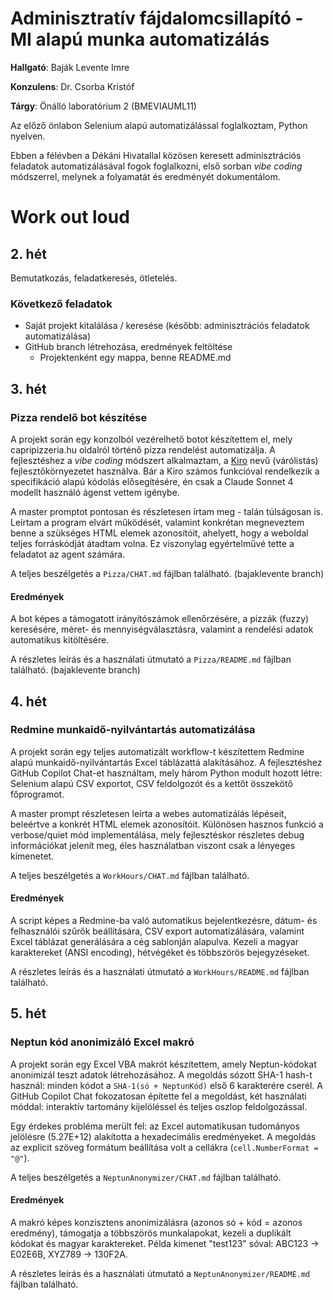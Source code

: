 # Adminisztratív fájdalomcsillapító - MI alapú munka automatizálás

**Hallgató**: Baják Levente Imre

**Konzulens**: Dr. Csorba Kristóf

**Tárgy**: Önálló laboratórium 2 (BMEVIAUML11)

Az előző önlabon Selenium alapú automatizálással foglalkoztam, Python nyelven.

Ebben a félévben a Dékáni Hivatallal közösen keresett adminisztrációs feladatok automatizálásával fogok foglalkozni,
első sorban _vibe coding_ módszerrel, melynek a folyamatát és eredményét dokumentálom.

# Work out loud

## 2. hét

Bemutatkozás, feladatkeresés, ötletelés.

### Következő feladatok

- Saját projekt kitalálása / keresése (később: adminisztrációs feladatok automatizálása)
- GitHub branch létrehozása, eredmények feltöltése
    - Projektenként egy mappa, benne README.md

## 3. hét

### Pizza rendelő bot készítése

A projekt során egy konzolból vezérelhető botot készítettem el, mely capripizzeria.hu oldalról történő pizza rendelést
automatizálja. A fejlesztéshez a _vibe coding_ módszert alkalmaztam, a [Kiro](https://kiro.dev/) nevű (várólistás)
fejlesztőkörnyezetet használva. Bár a Kiro számos funkcióval rendelkezik a specifikáció alapú kódolás elősegítésére, én
csak a Claude Sonnet 4 modellt használó ágenst vettem igénybe.

A master promptot pontosan és részletesen írtam meg - talán túlságosan is. Leírtam a program elvárt működését, valamint
konkrétan megneveztem benne a szükséges HTML elemek azonosítóit, ahelyett, hogy a weboldal teljes forráskódját átadtam
volna. Ez viszonylag egyértelművé tette a feladatot az agent számára.

A teljes beszélgetés a `Pizza/CHAT.md` fájlban található. (bajaklevente branch)

#### Eredmények

A bot képes a támogatott irányítószámok ellenőrzésére, a pizzák (fuzzy) keresésére, méret- és mennyiségválasztásra,
valamint a rendelési adatok automatikus kitöltésére.

A részletes leírás és a használati útmutató a `Pizza/README.md` fájlban található. (bajaklevente branch)

## 4. hét

### Redmine munkaidő-nyilvántartás automatizálása

A projekt során egy teljes automatizált workflow-t készítettem Redmine alapú munkaidő-nyilvántartás Excel táblázattá alakításához. A fejlesztéshez GitHub Copilot Chat-et használtam, mely három Python modult hozott létre: Selenium alapú CSV exportot, CSV feldolgozót és a kettőt összekötő főprogramot.

A master prompt részletesen leírta a webes automatizálás lépéseit, beleértve a konkrét HTML elemek azonosítóit. Különösen hasznos funkció a verbose/quiet mód implementálása, mely fejlesztéskor részletes debug információkat jelenít meg, éles használatban viszont csak a lényeges kimenetet.

A teljes beszélgetés a `WorkHours/CHAT.md` fájlban található.

#### Eredmények

A script képes a Redmine-ba való automatikus bejelentkezésre, dátum- és felhasználói szűrők beállítására, CSV export automatizálására, valamint Excel táblázat generálására a cég sablonján alapulva. Kezeli a magyar karaktereket (ANSI encoding), hétvégéket és többszörös bejegyzéseket.

A részletes leírás és a használati útmutató a `WorkHours/README.md` fájlban található.

## 5. hét

### Neptun kód anonimizáló Excel makró

A projekt során egy Excel VBA makrót készítettem, amely Neptun-kódokat anonimizál teszt adatok létrehozásához. A megoldás sózott SHA-1 hash-t használ: minden kódot a `SHA-1(só + NeptunKód)` első 6 karakterére cserél. A GitHub Copilot Chat fokozatosan építette fel a megoldást, két használati móddal: interaktív tartomány kijelöléssel és teljes oszlop feldolgozással.

Egy érdekes probléma merült fel: az Excel automatikusan tudományos jelölésre (5.27E+12) alakította a hexadecimális eredményeket. A megoldás az explicit szöveg formátum beállítása volt a cellákra (`cell.NumberFormat = "@"`).

A teljes beszélgetés a `NeptunAnonymizer/CHAT.md` fájlban található.

#### Eredmények

A makró képes konzisztens anonimizálásra (azonos só + kód = azonos eredmény), támogatja a többszörös munkalapokat, kezeli a duplikált kódokat és magyar karaktereket. Példa kimenet "test123" sóval: ABC123 → E02E6B, XYZ789 → 130F2A.

A részletes leírás és a használati útmutató a `NeptunAnonymizer/README.md` fájlban található.
